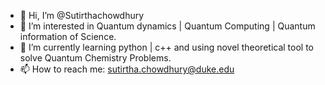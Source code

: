 - 👋 Hi, I’m @Sutirthachowdhury
- 👀 I’m interested in Quantum dynamics | Quantum Computing | Quantum information of Science.
- 🌱 I’m currently learning python | c++ and using novel theoretical tool to solve Quantum Chemistry Problems.
- 📫 How to reach me: sutirtha.chowdhury@duke.edu

<!---
Sutirthachowdhury/Sutirthachowdhury is a ✨ special ✨ repository because its `README.md` (this file) appears on your GitHub profile.
You can click the Preview link to take a look at your changes.
--->
